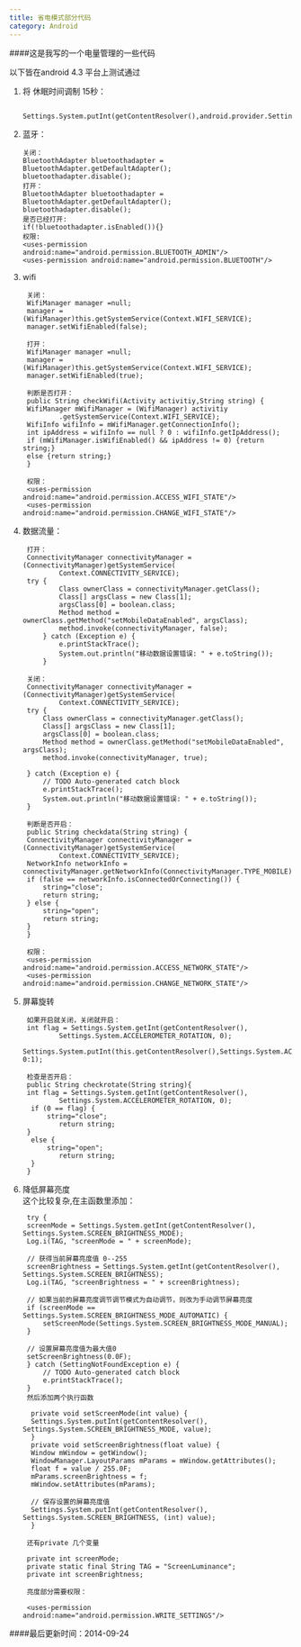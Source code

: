 ```yaml
---
title: 省电模式部分代码
category: Android
---
```


####这是我写的一个电量管理的一些代码

以下皆在android 4.3 平台上测试通过<br/>

1. 将 休眠时间调制 15秒：

		Settings.System.putInt(getContentResolver(),android.provider.Settings.System.SCREEN_OFF_TIMEOUT,-1);

2.  蓝牙：

        关闭：
		BluetoothAdapter bluetoothadapter = BluetoothAdapter.getDefaultAdapter();
        bluetoothadapter.disable();
        打开：
        BluetoothAdapter bluetoothadapter = BluetoothAdapter.getDefaultAdapter();
        bluetoothadapter.disable();
        是否已经打开:
        if(!bluetoothadapter.isEnabled()){}
        权限:
        <uses-permission android:name="android.permission.BLUETOOTH_ADMIN"/>
        <uses-permission android:name="android.permission.BLUETOOTH"/>





3. wifi

        关闭：
		WifiManager manager =null;
    	manager = (WifiManager)this.getSystemService(Context.WIFI_SERVICE);
		manager.setWifiEnabled(false);

        打开：
        WifiManager manager =null;
        manager = (WifiManager)this.getSystemService(Context.WIFI_SERVICE);
        manager.setWifiEnabled(true);

        判断是否打开：
        public String checkWifi(Activity activitiy,String string) {
        WifiManager mWifiManager = (WifiManager) activitiy
                .getSystemService(Context.WIFI_SERVICE);
        WifiInfo wifiInfo = mWifiManager.getConnectionInfo();
        int ipAddress = wifiInfo == null ? 0 : wifiInfo.getIpAddress();
        if (mWifiManager.isWifiEnabled() && ipAddress != 0) {return string;}
        else {return string;}
        }

        权限：
        <uses-permission android:name="android.permission.ACCESS_WIFI_STATE"/>
        <uses-permission android:name="android.permission.CHANGE_WIFI_STATE"/>

3. 数据流量：

        打开：
        ConnectivityManager connectivityManager = (ConnectivityManager)getSystemService(
                Context.CONNECTIVITY_SERVICE);
        try {
                Class ownerClass = connectivityManager.getClass();
                Class[] argsClass = new Class[1];
                argsClass[0] = boolean.class;
                Method method = ownerClass.getMethod("setMobileDataEnabled", argsClass);
                method.invoke(connectivityManager, false);
            } catch (Exception e) {
                e.printStackTrace();
                System.out.println("移动数据设置错误: " + e.toString());
            }

        关闭：
        ConnectivityManager connectivityManager = (ConnectivityManager)getSystemService(
                Context.CONNECTIVITY_SERVICE);
        try {
            Class ownerClass = connectivityManager.getClass();
            Class[] argsClass = new Class[1];
            argsClass[0] = boolean.class;
            Method method = ownerClass.getMethod("setMobileDataEnabled", argsClass);
            method.invoke(connectivityManager, true);

        } catch (Exception e) {
            // TODO Auto-generated catch block
            e.printStackTrace();
            System.out.println("移动数据设置错误: " + e.toString());
        }

        判断是否开启：
        public String checkdata(String string) {
        ConnectivityManager connectivityManager = (ConnectivityManager)getSystemService(
                Context.CONNECTIVITY_SERVICE);
        NetworkInfo networkInfo = connectivityManager.getNetworkInfo(ConnectivityManager.TYPE_MOBILE);
        if (false == networkInfo.isConnectedOrConnecting()) {
            string="close";
            return string;
        } else {
            string="open";
            return string;
        }
        }

        权限：
        <uses-permission android:name="android.permission.ACCESS_NETWORK_STATE"/>
        <uses-permission android:name="android.permission.CHANGE_NETWORK_STATE"/>

4. 屏幕旋转

        如果开启就关闭，关闭就开启：
        int flag = Settings.System.getInt(getContentResolver(),
                Settings.System.ACCELEROMETER_ROTATION, 0);
        Settings.System.putInt(this.getContentResolver(),Settings.System.ACCELEROMETER_ROTATION,flag==1?0:1);

        检查是否开启：
        public String checkrotate(String string){
        int flag = Settings.System.getInt(getContentResolver(),
                Settings.System.ACCELEROMETER_ROTATION, 0);
         if (0 == flag) {
             string="close";
                return string;
        }
         else {
             string="open";
                return string;
         }
        }

4. 降低屏幕亮度<br>这个比较复杂,在主函数里添加：

		try {
        screenMode = Settings.System.getInt(getContentResolver(), Settings.System.SCREEN_BRIGHTNESS_MODE);
        Log.i(TAG, "screenMode = " + screenMode);

        // 获得当前屏幕亮度值 0--255
        screenBrightness = Settings.System.getInt(getContentResolver(), Settings.System.SCREEN_BRIGHTNESS);
        Log.i(TAG, "screenBrightness = " + screenBrightness);

        // 如果当前的屏幕亮度调节调节模式为自动调节，则改为手动调节屏幕亮度
        if (screenMode == Settings.System.SCREEN_BRIGHTNESS_MODE_AUTOMATIC) {
            setScreenMode(Settings.System.SCREEN_BRIGHTNESS_MODE_MANUAL);
        }

        // 设置屏幕亮度值为最大值0
        setScreenBrightness(0.0F);
        } catch (SettingNotFoundException e) {
            // TODO Auto-generated catch block
            e.printStackTrace();
        }
        然后添加两个执行函数

         private void setScreenMode(int value) {
         Settings.System.putInt(getContentResolver(), Settings.System.SCREEN_BRIGHTNESS_MODE, value);
         }
         private void setScreenBrightness(float value) {
         Window mWindow = getWindow();
         WindowManager.LayoutParams mParams = mWindow.getAttributes();
         float f = value / 255.0F;
         mParams.screenBrightness = f;
         mWindow.setAttributes(mParams);

         // 保存设置的屏幕亮度值
         Settings.System.putInt(getContentResolver(), Settings.System.SCREEN_BRIGHTNESS, (int) value);
         }

        还有private 几个变量

        private int screenMode;
        private static final String TAG = "ScreenLuminance";
        private int screenBrightness;

        亮度部分需要权限：

        <uses-permission android:name="android.permission.WRITE_SETTINGS"/>

####最后更新时间：2014-09-24

